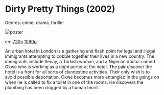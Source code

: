 # Dirty Pretty Things (2002)

Genres: crime, drama, thriller

![poster](http://image.tmdb.org/t/p/w500/ikIhoun7gzrnR00qc8H6TyH6sW9.jpg)

en:
  [720p](magnet:?xt=urn:btih:2DF1C35AAFF8AB3D0221EA8328893141C10C5DDB&tr=udp://glotorrents.pw:6969/announce&tr=udp://tracker.opentrackr.org:1337/announce&tr=udp://torrent.gresille.org:80/announce&tr=udp://tracker.openbittorrent.com:80&tr=udp://tracker.coppersurfer.tk:6969&tr=udp://tracker.leechers-paradise.org:6969&tr=udp://p4p.arenabg.ch:1337&tr=udp://tracker.internetwarriors.net:1337)
  [1080p](magnet:?xt=urn:btih:CF1713783895440733A20006FC070CF7B9BE098F&tr=udp://glotorrents.pw:6969/announce&tr=udp://tracker.opentrackr.org:1337/announce&tr=udp://torrent.gresille.org:80/announce&tr=udp://tracker.openbittorrent.com:80&tr=udp://tracker.coppersurfer.tk:6969&tr=udp://tracker.leechers-paradise.org:6969&tr=udp://p4p.arenabg.ch:1337&tr=udp://tracker.internetwarriors.net:1337)
  


An urban hotel in London is a gathering and flash point for legal and illegal immigrants attempting to cobble together their lives in a new country. The immigrants include Senay, a Turkish woman, and a Nigerian doctor named Okwe who is working as a night porter at the hotel. The pair discover the hotel is a front for all sorts of clandestine activities. Their only wish is to avoid possible deportation. Okwe becomes more entangled in the goings on when he is called to fix a toilet in one of the rooms. He discovers the plumbing has been clogged by a human heart.